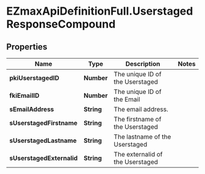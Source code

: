 # EZmaxApiDefinitionFull.UserstagedResponseCompound

## Properties

Name | Type | Description | Notes
------------ | ------------- | ------------- | -------------
**pkiUserstagedID** | **Number** | The unique ID of the Userstaged | 
**fkiEmailID** | **Number** | The unique ID of the Email | 
**sEmailAddress** | **String** | The email address. | 
**sUserstagedFirstname** | **String** | The firstname of the Userstaged | 
**sUserstagedLastname** | **String** | The lastname of the Userstaged | 
**sUserstagedExternalid** | **String** | The externalid of the Userstaged | 


